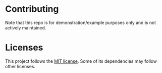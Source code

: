 # Contributing

Note that this repo is for demonstration/example purposes only and is not actively maintained.

# Licenses

This project follows the [MIT license](https://opensource.org/licenses/MIT). Some of its dependencies may follow other licenses.
